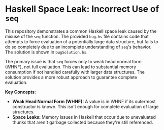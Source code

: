 # Haskell Space Leak: Incorrect Use of `seq`

This repository demonstrates a common Haskell space leak caused by the misuse of the `seq` function.  The provided `bug.hs` file contains code that attempts to force evaluation of a potentially large data structure, but fails to do so completely due to an incomplete understanding of `seq`'s behavior.  The solution is shown in `bugSolution.hs`.

The primary issue is that `seq` forces only to weak head normal form (WHNF), not full evaluation. This can lead to substantial memory consumption if not handled carefully with larger data structures.  The solution provides a more robust approach to guarantee complete evaluation. 

**Key Concepts:**
* **Weak Head Normal Form (WHNF):** A value is in WHNF if its outermost constructor is known.  This isn't enough for complete evaluation of large structures.
* **Space Leaks:** Memory issues in Haskell that occur due to unevaluated thunks that aren't garbage collected because they're still referenced.